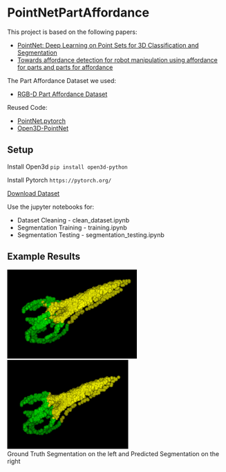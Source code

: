 # PointNetPartAffordance

This project is based on the following papers:
  * [PointNet: Deep Learning on Point Sets for 3D Classification and Segmentation][1]
  * [Towards affordance detection for robot manipulation using affordance for parts and parts for affordance][2]
  
 The Part Affordance Dataset we used:
  * [RGB-D Part Affordance Dataset][3]
  
Reused Code:
  * [PointNet.pytorch][4]
  * [Open3D-PointNet][5]
  
 
 ## Setup
 Install Open3d
 `pip install open3d-python`
 
 Install Pytorch
 `https://pytorch.org/`
 
 [Download Dataset][3]
 
 Use the jupyter notebooks for:
  * Dataset Cleaning - clean_dataset.ipynb
  * Segmentation Training - training.ipynb
  * Segmentation Testing - segmentation_testing.ipynb
  
  ## Example Results
  

<img src="/img/scissor_gt.png" width="300"> <img src="/img/scissor_seg.png" width="280"> <br/>
Ground Truth Segmentation on the left and Predicted Segmentation on the right

 

[1]:https://arxiv.org/abs/1612.00593
[2]:https://link.springer.com/article/10.1007/s10514-018-9787-5
[3]:http://users.umiacs.umd.edu/~amyers/part-affordance-dataset/
[4]:https://github.com/fxia22/pointnet.pytorch
[5]:https://github.com/intel-isl/Open3D-PointNet


